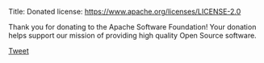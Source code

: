 Title: Donated
license: https://www.apache.org/licenses/LICENSE-2.0

<div id="fb-root"></div>
<script>(function(d, s, id)  {
  var js, fjs = d.getElementsByTagName(s)[0];
  if (d.getElementById(id)) return;
  js = d.createElement(s); js.id = id;
  js.src = "//connect.facebook.net/en_US/sdk.js#xfbml=1&version=v2.0";
  fjs.parentNode.insertBefore(js, fjs);
}(document, 'script', 'facebook-jssdk'));</script>

<script src="https://apis.google.com/js/platform.js" async defer></script>


Thank you for donating to the Apache Software Foundation!
Your donation helps support our mission of providing high quality
Open Source software.

<div class="fb-share-button" data-href="http://apache.org/foundation/donated_fb.html"></div>

<a href="https://twitter.com/share" class="twitter-share-button" data-url="http://www.apache.org/foundation/donate.html" data-text="I just donated to the #Apache Software Foundation! /cc @TheASF">Tweet</a>
<script>!function(d,s,id)  {var js,fjs=d.getElementsByTagName(s)[0],p=/^http:/.test(d.location)?'http':'https';if(!d.getElementById(id)){js=d.createElement(s);js.id=id;js.src=p+'://platform.twitter.com/widgets.js';fjs.parentNode.insertBefore(js,fjs);}}(document, 'script', 'twitter-wjs');</script>

<div class="g-plus" data-action="share" data-height="24" data-href="http://apache.org/foundation/donated_fb.html"></div>

